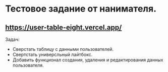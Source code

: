 # Тестовое задание от нанимателя.

## https://user-table-eight.vercel.app/

Задач:

- Cверстать таблицу с данными пользователей.
- Свертстать универсльный лайтбокс.
- Добавить функционал создания, удаления и редактирования данных пользователя.
